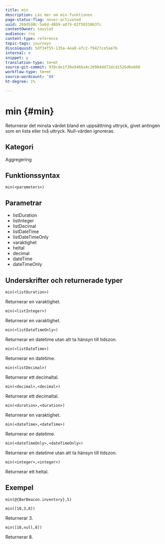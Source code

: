 ```yaml
---
title: min
description: Läs mer om min-funktionen
page-status-flag: never-activated
uuid: 269d590c-5a6d-40b9-a879-02f5033863fc
contentOwner: sauviat
audience: rns
content-type: reference
topic-tags: journeys
discoiquuid: 5df34f55-135a-4ea8-afc2-f9427ce5ae7b
internal: n
snippet: y
translation-type: tm+mt
source-git-commit: 939cde1f30a946ba4c20984dd72dcd1526d6e608
workflow-type: tm+mt
source-wordcount: '88'
ht-degree: 1%

---
```



# min {#min}

Returnerar det minsta värdet bland en uppsättning uttryck, givet antingen som en lista eller två uttryck. Null-värden ignoreras.

## Kategori

Aggregering

## Funktionssyntax

`min(<parameters>)`

## Parametrar

* listDuration
* listInteger
* listDecimal
* listDateTime
* listDateTimeOnly
* varaktighet
* heltal
* decimal
* dateTime
* dateTimeOnly

## Underskrifter och returnerade typer

`min(<listDuration>)`

Returnerar en varaktighet.

`min(<listInteger>)`

Returnerar en varaktighet.

`min(<listDateTimeOnly>)`

Returnerar en datetime utan att ta hänsyn till tidszon.

`min(<listDateTime>)`

Returnerar en datetime.

`min(<listDecimal>)`

Returnerar ett decimaltal.

`min(<decimal>,<decimal>)`

Returnerar ett decimaltal.

`min(<duration>,<duration>)`

Returnerar en varaktighet.

`min(<dateTime>,<dateTime>)`

Returnerar en datetime.

`min(<dateTimeOnly>,<dateTimeOnly>)`

Returnerar en datetime utan att ta hänsyn till tidszon.

`min(<integer>,<integer>)`

Returnerar ett heltal.

## Exempel

`min(@{BarBeacon.inventory},5)`

`min([10,3,8])`

Returnerar 3.

`min([10,null,8])`

Returnerar 8.
